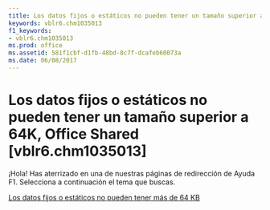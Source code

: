```yaml
---
title: Los datos fijos o estáticos no pueden tener un tamaño superior a 64K, Office Shared [vblr6.chm1035013]
keywords: vblr6.chm1035013
f1_keywords:
- vblr6.chm1035013
ms.prod: office
ms.assetid: 581f1cbf-d1fb-48bd-8c7f-dcafeb60073a
ms.date: 06/08/2017
---
```





# Los datos fijos o estáticos no pueden tener un tamaño superior a 64K, Office Shared [vblr6.chm1035013]

¡Hola! Has aterrizado en una de nuestras páginas de redirección de Ayuda F1. Selecciona a continuación el tema que buscas.


 [Los datos fijos o estáticos no pueden tener más de 64 KB](http://msdn.microsoft.com/library/fixed-or-static-data-can-t-be-larger-than-64k%28Office.15%29.aspx)


